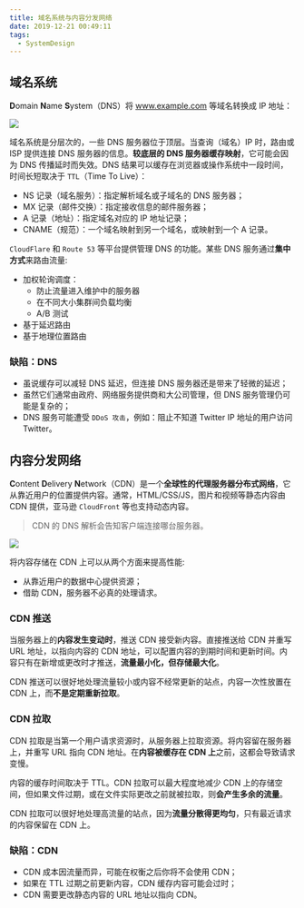 ```yaml
---
title: 域名系统与内容分发网络
date: 2019-12-21 00:49:11
tags:
  - SystemDesign
---
```

## 域名系统
**D**omain **N**ame **S**ystem（DNS）将 www.example.com 等域名转换成 IP 地址：

![](https://raw.githubusercontent.com/necusjz/p/master/SystemDesign/03/00.jpg)

域名系统是分层次的，一些 DNS 服务器位于顶层。当查询（域名）IP 时，路由或 ISP 提供连接 DNS 服务器的信息。**较底层的 DNS 服务器缓存映射**，它可能会因为 DNS 传播延时而失效。DNS 结果可以缓存在浏览器或操作系统中一段时间，时间长短取决于 `TTL`（Time To Live）：
- NS 记录（域名服务）：指定解析域名或子域名的 DNS 服务器；
- MX 记录（邮件交换）：指定接收信息的邮件服务器；
- A 记录（地址）：指定域名对应的 IP 地址记录；
- CNAME（规范）：一个域名映射到另一个域名，或映射到一个 A 记录。

<!--more-->
`CloudFlare` 和 `Route 53` 等平台提供管理 DNS 的功能。某些 DNS 服务通过**集中方式**来路由流量:
- 加权轮询调度：
    - 防止流量进入维护中的服务器
    - 在不同大小集群间负载均衡
    - A/B 测试
- 基于延迟路由
- 基于地理位置路由

### 缺陷：DNS
- 虽说缓存可以减轻 DNS 延迟，但连接 DNS 服务器还是带来了轻微的延迟；
- 虽然它们通常由政府、网络服务提供商和大公司管理，但 DNS 服务管理仍可能是复杂的；
- DNS 服务可能遭受 `DDoS 攻击`，例如：阻止不知道 Twitter IP 地址的用户访问 Twitter。

## 内容分发网络
**C**ontent **D**elivery **N**etwork（CDN）是一个**全球性的代理服务器分布式网络**，它从靠近用户的位置提供内容。通常，HTML/CSS/JS，图片和视频等静态内容由 CDN 提供，亚马逊 `CloudFront` 等也支持动态内容。
> CDN 的 DNS 解析会告知客户端连接哪台服务器。

![](https://raw.githubusercontent.com/necusjz/p/master/SystemDesign/03/01.jpg)

将内容存储在 CDN 上可以从两个方面来提高性能:
- 从靠近用户的数据中心提供资源；
- 借助 CDN，服务器不必真的处理请求。

### CDN 推送
当服务器上的**内容发生变动时**，推送 CDN 接受新内容。直接推送给 CDN 并重写 URL 地址，以指向内容的 CDN 地址，可以配置内容的到期时间和更新时间。内容只有在新增或更改时才推送，**流量最小化，但存储最大化**。

CDN 推送可以很好地处理流量较小或内容不经常更新的站点，内容一次性放置在 CDN 上，而**不是定期重新拉取**。
### CDN 拉取
CDN 拉取是当第一个用户请求资源时，从服务器上拉取资源。将内容留在服务器上，并重写 URL 指向 CDN 地址。在**内容被缓存在 CDN 上**之前，这都会导致请求变慢。

内容的缓存时间取决于 TTL。CDN 拉取可以最大程度地减少 CDN 上的存储空间，但如果文件过期，或在文件实际更改之前就被拉取，则**会产生多余的流量**。

CDN 拉取可以很好地处理高流量的站点，因为**流量分散得更均匀**，只有最近请求的内容保留在 CDN 上。
### 缺陷：CDN
- CDN 成本因流量而异，可能在权衡之后你将不会使用 CDN；
- 如果在 TTL 过期之前更新内容，CDN 缓存内容可能会过时；
- CDN 需要更改静态内容的 URL 地址以指向 CDN。
